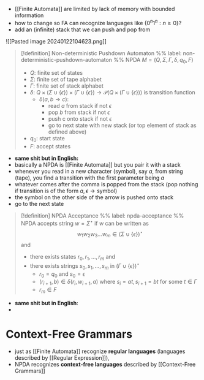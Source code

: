 - [[Finite Automata]] are limited by lack of memory with bounded information
- how to change so FA can recognize languages like $\{ 0^{n}1^{n}:n\geq 0 \}$?
- add an (infinite) stack that we can push and pop from

![[Pasted image 20240122104623.png]]

> [!definition] Non-deterministic Pushdown Automaton
> %% label: non-deterministic-pushdown-automaton %%
> NPDA $M=(Q,\Sigma,\Gamma,\delta,q_{0},F)$ 
>
>- $Q$: finite set of states
>- $\Sigma$: finite set of tape alphabet
>- $\Gamma$: finite set of stack alphabet
>- $\delta$: $Q\times (\Sigma \cup \{ \epsilon \}) \times (\Gamma \cup \{ \epsilon \}) \to \mathcal{P}(Q \times (\Gamma \cup \{ \epsilon \}))$ is transition function
>	- $\delta(a,b\to c)$: 
>		- read $a$ from stack if not $\epsilon$
>		- pop $b$ from stack if not $\epsilon$
>		- push c onto stack if not $\epsilon$
>		- go to next state with new stack (or top element of stack as defined above)
>- $q_{0}$: start state
>- $F$: accept states

- **same shit but in English:**
- basically a NPDA is [[Finite Automata]] but you pair it with a stack
- whenever you read in a new character (symbol), say $a$, from string (tape), you find a transition with the first parameter being $a$
- whatever comes after the comma is popped from the stack (pop nothing if transition is of the form $a,\epsilon \to \text{symbol}$)
- the symbol on the other side of the arrow is pushed onto stack
- go to the next state

> [!definition] NPDA Acceptance
> %% label: npda-acceptance %%
> NPDA accepts string $w=\Sigma^{\star}$ if $w$ can be written as
> $$
> w_{1}w_{2}w_{3}\dots w_{m}\in(\Sigma \cup \{ \epsilon \})^{\star}
> $$
> and 
> - there exists states $r_{0},r_{1},\dots ,r_{m}$ and 
> - there exists strings $s_{0},s_{1},\dots ,s_{m}$ in $(\Gamma \cup \{ \epsilon \})^{\star}$
> 	- $r_{0}=q_{0}$ and $s_{0}=\epsilon$
> 	- $(r_{i+1},b) \in \delta(r_{i},w_{i+1},a)$ where $s_{i}=at,s_{i+1}=bt$ for some $t \in \Gamma$
> 	- $r_{m} \in F$

- **same shit but in English**:
- 

# Context-Free Grammars

- just as [[Finite Automata]] recognize **regular languages** (languages described by [[Regular Expression]]),
- NPDA recognizes **context-free languages** described by [[Context-Free Grammars]]